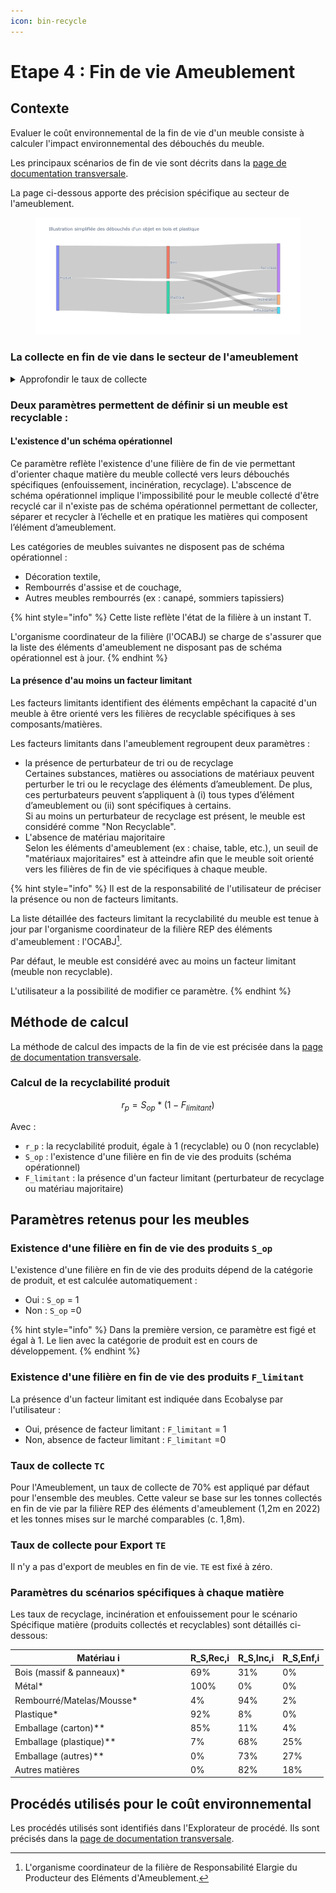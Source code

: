 ```yaml
---
icon: bin-recycle
---
```


# Etape 4 : Fin de vie Ameublement

## Contexte &#x20;

Evaluer le coût environnemental de la fin de vie d'un meuble consiste à calculer l'impact environnemental des débouchés du meuble.

Les principaux scénarios de fin de vie sont décrits dans la [page de documentation transversale](https://fabrique-numerique.gitbook.io/ecobalyse/pages-en-cours-de-revue/fin-de-vie).

La page ci-dessous apporte des précision spécifique au secteur de l'ameublement.

<figure><img src="../../.gitbook/assets/newplot.png" alt=""><figcaption></figcaption></figure>

### La collecte en fin de vie dans le secteur de l'ameublement&#x20;

<details>

<summary>Approfondir le taux de collecte</summary>

Le taux de collecte de 70% correspond au ratio entre les tonnes collectées (1,2m) et celles mises sur le marché pour renouveler le parx existant (1,8m) :&#x20;

{% hint style="info" %}
Source :  scénario de fin de vie d'un meuble non recyclable / référentiel _Meubles Meublants (FCBA x ADEME)_
{% endhint %}

* 1,8 millions de tonnes de meubles mises sur le marché afin de renouveler le parc existant,
* 1,2 millions de tonnes collectées par la filière en fin de vie. &#x20;

_**Focus : Mises sur le marché**_

Les rapports annuels de la filière proposent des mises sur le marché annuelles incluant les meubles destinés à renouveller le parc existant (renouvellement) ainsi que les meubles destinés à de nouveaux usages/périmètres. Ces nouveaux usages sont triples : construction neuve, solde démographique en hausse, taux d'équipement en hausse).&#x20;

En 2022, 3 millions de tonnes ont été mises sur le marché (source : Filière des éléments d'ameublement _Données 2023_ Bilan annuel). Suite à des entretiens avec la filière, nous estimons que 40% (1,2 millions de tonnes) des mises sur le marché correspondent à des nouveaux usages.&#x20;

![](<../../.gitbook/assets/Mises sur le marché 2022.png>)

_**Focus : Tonnes collectées**_

En 2022, 1,2 millions de tonnes ont été collectées par la filière; que ce soit via des déchetteries gérées opérationnellement par la filière ou des déchetteries soutenues financièrement (source : Filière des éléments d'ameublement _Données 2023_ Bilan annuel).&#x20;

</details>

### Deux paramètres permettent de définir si un meuble est recyclable :&#x20;

#### **L'existence d'un schéma opérationnel**&#x20;

Ce paramètre reflète l'existence d'une filière de fin de vie permettant d'orienter chaque matière du meuble collecté vers leurs débouchés spécifiques (enfouissement, incinération, recyclage). L'abscence de schéma opérationnel implique l'impossibilité pour le meuble collecté d'être recyclé car il n'existe pas de schéma opérationnel permettant de collecter, séparer et recycler à l’échelle et en pratique les matières qui composent l’élément d’ameublement.&#x20;

Les catégories de meubles suivantes ne disposent pas de schéma opérationnel :&#x20;

* Décoration textile,
* Rembourrés d'assise et de couchage,
* Autres meubles rembourrés (ex : canapé, sommiers tapissiers)

{% hint style="info" %}
Cette liste reflète l'état de la filière à un instant T.&#x20;

L'organisme coordinateur de la filière (l'OCABJ) se charge de s'assurer que la liste des éléments d'ameublement ne disposant pas de schéma opérationnel est à jour.&#x20;
{% endhint %}

#### **La présence d'au moins un facteur limitant** &#x20;

Les facteurs limitants identifient des éléments empêchant la capacité d'un meuble à être orienté vers les filières de recyclable spécifiques à ses composants/matières.&#x20;

Les facteurs limitants dans l'ameublement regroupent deux paramètres :&#x20;

* la présence de perturbateur de tri ou de recyclage\
  Certaines substances, matières ou associations de matériaux peuvent perturber le tri ou le recyclage des éléments d’ameublement. De plus, ces perturbateurs peuvent s’appliquent à (i) tous  types d’élément d’ameublement ou (ii) sont spécifiques à certains.\
  Si au moins un perturbateur de recyclage est présent, le meuble est considéré comme "Non Recyclable".
* L'absence de matériau majoritaire\
  Selon les éléments d'ameublement (ex : chaise, table, etc.), un seuil de "matériaux majoritaires" est à atteindre afin que le meuble soit orienté vers les filières de fin de vie spécifiques à chaque meuble.

{% hint style="info" %}
Il est de la responsabilité de l'utilisateur de préciser la présence ou non de facteurs limitants.

La liste détaillée des facteurs limitant la recyclabilité du meuble est tenue à jour par l'organisme coordinateur de la filière REP des éléments d'ameublement : l'OCABJ[^1].&#x20;

Par défaut, le meuble est considéré avec au moins un facteur limitant (meuble non recyclable).

L'utilisateur a la possibilité de modifier ce paramètre.
{% endhint %}

## Méthode de calcul

La méthode de calcul des impacts de la fin de vie est précisée dans la [page de documentation transversale](https://fabrique-numerique.gitbook.io/ecobalyse/pages-en-cours-de-revue/fin-de-vie).

### Calcul de la recyclabilité produit

$$
r_p=S_{op}*(1-F_{limitant})
$$

Avec :

* `r_p` : la recyclabilité produit, égale à 1 (recyclable) ou 0 (non recyclable)
* `S_op` : l'existence d'une filière en fin de vie des produits (schéma opérationnel)
* `F_limitant` : la présence d'un facteur limitant (perturbateur de recyclage ou matériau majoritaire)&#x20;

## Paramètres retenus pour les meubles&#x20;

### Existence d'une filière en fin de vie des produits `S_op`&#x20;

L'existence d'une filière en fin de vie des produits dépend de la catégorie de produit, et est calculée automatiquement :&#x20;

* Oui : `S_op` = 1
* Non : `S_op` =0

{% hint style="info" %}
Dans la première version, ce paramètre est figé et égal à 1. Le lien avec la catégorie de produit est en cours de développement.
{% endhint %}

### Existence d'une filière en fin de vie des produits `F_limitant`

La présence d'un facteur limitant est indiquée dans Ecobalyse par l'utilisateur :&#x20;

* Oui, présence de facteur limitant : `F_limitant` = 1
* Non, absence de facteur limitant : `F_limitant` =0

### Taux de collecte `TC`

Pour l'Ameublement, un taux de collecte de 70% est appliqué par défaut pour l'ensemble des meubles. Cette valeur se base sur les tonnes collectés en fin de vie par la filière REP des éléments d'ameublement (1,2m en 2022) et les tonnes mises sur le marché comparables (c. 1,8m).&#x20;

### Taux de collecte pour Export `TE`

Il n'y a pas d'export de meubles en fin de vie. `TE` est fixé à zéro.&#x20;

### Paramètres du scénarios spécifiques à chaque matière

Les taux de recyclage, incinération et enfouissement pour le scénario Spécifique matière (produits collectés et recyclables) sont détaillés ci-dessous:

<table><thead><tr><th width="267">Matériau i</th><th>R_S,Rec,i</th><th>R_S,Inc,i</th><th>R_S,Enf,i</th></tr></thead><tbody><tr><td>Bois (massif &#x26; panneaux)*</td><td>69%</td><td>31%</td><td>0%</td></tr><tr><td>Métal*</td><td>100%</td><td>0%</td><td>0%</td></tr><tr><td>Rembourré/Matelas/Mousse*</td><td>4%</td><td>94%</td><td>2%</td></tr><tr><td>Plastique*</td><td>92%</td><td>8%</td><td>0%</td></tr><tr><td>Emballage (carton)**</td><td>85%</td><td>11%</td><td>4%</td></tr><tr><td>Emballage (plastique)**</td><td>7%</td><td>68%</td><td>25%</td></tr><tr><td>Emballage (autres)**</td><td>0%</td><td>73%</td><td>27%</td></tr><tr><td>Autres matières</td><td>0%</td><td>82%</td><td>18%</td></tr></tbody></table>

## Procédés utilisés pour le coût environnemental

Les procédés utilisés sont identifiés dans l'Explorateur de procédé. Ils sont précisés dans la [page de documentation transversale](https://fabrique-numerique.gitbook.io/ecobalyse/pages-en-cours-de-revue/fin-de-vie).

[^1]: &#x20;L'organisme coordinateur de la filière de Responsabilité Elargie du Producteur des Eléments d'Ameublement.
